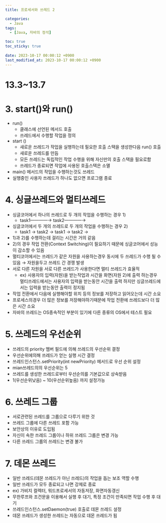 ```yaml
---
title: 프로세서와 쓰레드 2

categories:
  - Java
tags:
  - [Java, 자바의 정석]

toc: true
toc_sticky: true
 
date: 2023-10-17 00:00:12 +0900
last_modified_at: 2023-10-17 00:00:12 +0900
---
```


# 13.3~13.7

# 3. start()와 run()

- run()
    - 클래스에 선언된 메서드 호출
    - 쓰레드에서 수행할 작업을 정의
- start ()
    - 새로운 쓰레드가 작업을 실행하는데 필요한 호출 스택을 생성한다음 run() 호출
    - 새로운 쓰레드를 만듬
    - 모든 쓰레드는 독립적인 작업 수행을 위해 자신만의 호출 스택을 필요로함
    - 쓰레드가 종료되면 작업에 사용된 호출스택은 소멸
- main() 메서드의 작업을 수행하는것도 쓰레드
- 실행중인 사용자 쓰레드가 하나도 없으면 프로그램 종료

# 4. 싱글쓰레드와 멀티쓰레드

- 싱글코어에서 하나의 쓰레드로 두 개의 작업을 수행하는 경우 1)
    - task1————→ task2————→
- 싱글코어에서 두 개의 쓰레드로 두 개의 작업을 수행하는 경우 2)
    - task1 → task2 → task1 → task2 →
- 1)과 2)를 수행하는데 걸리는 시간은 거의 같음
- 2)의 경우 작업 전환(Context Switching)이 필요하기 때문에 싱글코어에서 성능이 감소할 수 있음
- 멀티코어에서는 쓰레드가 같은 자원을 사용하는경우 동시에 두 쓰레드가 수행 될 수 있음 → 자원을두고 쓰레드 간 경쟁 발생
- 서로 다른 자원을 서로 다른 쓰레드가 사용한다면 멀티 쓰레드가 효율적
    - ex) 사용자의 입력(자원)을 받는작업과 시간을 화면(자원 2)에 출력 하는경우 멀티쓰레드에서는 사용자의 입력을 받는동안 시간을 출력 하지만 싱글쓰레드에서는 입력을 받는동안 출력이 정지됨
- 작업 전환에서  다음에 실행해야할 위치 등의 정보를 저장하고 읽어오는데 시간 소요
- 프로세스의경우 더 많은 정보를 저장해야하기때문에 작업 전환에 쓰레드보다 더 많은 시간 소요
- 자바의 쓰레드는 OS종속적인 부분이 있기에 다른 종류의 OS에서 테스트 필요

# 5. 쓰레드의 우선순위

- 쓰레드의 priority 멤버 필드에 의해 쓰레드의 우선순위 결정
- 우선순위에의해 쓰레드가 얻는 실행 시간 결정
- 쓰레드인스턴스.setPriority(int newPriority) 메서드로 우선 순위 설정
- mian쓰레드의의 우선순위는 5
- 쓰레드를 생성한 쓰레드로부터 우선순의를 기본값으로 상속받음
- 1(우선순위낮음) ~ 10(우선순위높음) 까지 설정가능

# 6. 쓰레드 그룹

- 서로관련된 쓰레드를 그룹으로 다루기 위한 것
- 쓰레드 그룹에 다른 쓰레드 포함 가능
- 보안상의 이유로 도입됨
- 자신이 속한 쓰레드 그룹이나  하위 쓰레드 그룹은 변경 가능
- 다른 쓰레드 그룹의 쓰레드는 변경 불가

# 7.  데몬 쓰레드

- 일반 쓰레드(데몬 쓰레드가 아닌 쓰레드)의 작업을 돕는 보조 역할 수행
- 일반 쓰레드가 모두 종료되고 나면 강제로 종료
- ex) 가비지 컬렉터, 워드프로세서의 자동저장, 화면자동갱신
- 무한루프와 조건문을 이용해서 실행 후 대기, 특정 조건이 만족되면 작업 수행 후 대기
- 쓰레드인스턴스.setDaemon(true) 호출로 데몬 쓰레드 설정
- 데몬 쓰레드가 생성한 쓰레드는 자동으로 데몬 쓰레드가 됨